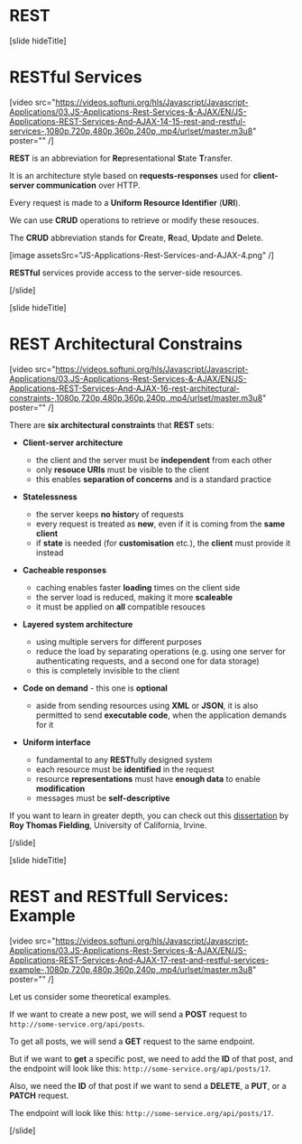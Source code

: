# REST

[slide hideTitle]

# RESTful Services

[video src="https://videos.softuni.org/hls/Javascript/Javascript-Applications/03.JS-Applications-Rest-Services-&-AJAX/EN/JS-Applications-REST-Services-And-AJAX-14-15-rest-and-restful-services-,1080p,720p,480p,360p,240p,.mp4/urlset/master.m3u8" poster="" /]

**REST** is an abbreviation for **Re**presentational **S**tate **T**ransfer.

It is an architecture style based on **requests-responses** used for **client-server communication** over HTTP.

Every request is made to a **Uniform Resource Identifier** (**URI**).

We can use **CRUD** operations to retrieve or modify these resouces.

The **CRUD** abbreviation stands for **C**reate, **R**ead, **U**pdate and **D**elete.

[image assetsSrc="JS-Applications-Rest-Services-and-AJAX-4.png" /]

**RESTful** services provide access to the server-side resources.

[/slide]

[slide hideTitle]

# REST Architectural Constrains

[video src="https://videos.softuni.org/hls/Javascript/Javascript-Applications/03.JS-Applications-Rest-Services-&-AJAX/EN/JS-Applications-REST-Services-And-AJAX-16-rest-architectural-constraints-,1080p,720p,480p,360p,240p,.mp4/urlset/master.m3u8" poster="" /]

There are **six architectural constraints** that **REST** sets:

- **Client-server architecture**
  * the client and the server must be **independent** from each other
  * only **resouce URIs** must be visible to the client
  * this enables **separation of concerns** and is a standard practice

- **Statelessness**
  * the server keeps **no histor**y of requests
  * every request is treated as **new**, even if it is coming from the **same client**
  * if **state** is needed (for **customisation** etc.), the **client** must provide it instead
  
- **Cacheable responses**
  * caching enables faster **loading** times on the client side
  * the server load is reduced, making it more **scaleable**
  * it must be applied on **all** compatible resouces
  
- **Layered system architecture**
  * using multiple servers for different purposes
  * reduce the load by separating operations (e.g. using one server for authenticating requests, and a second one for data storage)
  * this is completely invisible to the client
  
- **Code on demand** - this one is **optional**
  * aside from sending resources using **XML** or **JSON**, it is also permitted to send **executable code**, when the application demands for it

- **Uniform interface**
  * fundamental to any **REST**fully designed system
  * each resource must be **identified** in the request
  * resource **representations** must have **enough data** to enable **modification**
  * messages must be **self-descriptive**

If you want to learn in greater depth, you can check out this [dissertation](https://www.ics.uci.edu/~fielding/pubs/dissertation/fielding_dissertation.pdf?fbclid=IwAR0vzDHFwDYLG_uarrsMbxwhgvnmgE6s-7jk37y0agkxxgqvXM7y-wCiZXQ) by **Roy Thomas Fielding**, University of California, Irvine.

[/slide]

[slide hideTitle]
# REST and RESTfull Services: Example

[video src="https://videos.softuni.org/hls/Javascript/Javascript-Applications/03.JS-Applications-Rest-Services-&-AJAX/EN/JS-Applications-REST-Services-And-AJAX-17-rest-and-restful-services-example-,1080p,720p,480p,360p,240p,.mp4/urlset/master.m3u8" poster="" /]

Let us consider some theoretical examples.

If we want to create a new post, we will send a **POST** request to `http://some-service.org/api/posts`.

To get all posts, we will send a **GET** request to the same endpoint.

But if we want to **get** a specific post, we need to add the **ID** of that post, and the endpoint will look like this: `http://some-service.org/api/posts/17`.

Also, we need the **ID** of that post if we want to send a **DELETE**, a **PUT**, or a **PATCH** request.

The endpoint will look like this: `http://some-service.org/api/posts/17`.

[/slide]

